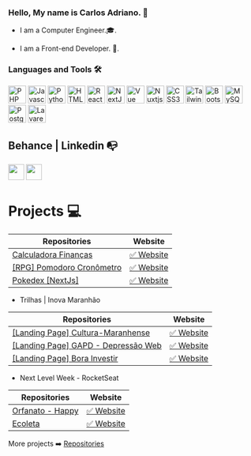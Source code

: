 ### Hello, My name is Carlos Adriano. 👋

 - I am a Computer Engineer.🎓.

 - I am a Front-end Developer. 🤖.

### Languages and Tools 🛠 
<p align="left">
                               <a href="https://www.php.net/" target="_blank" rel="noreferrer"><img src="https://raw.githubusercontent.com/danielcranney/readme-generator/main/public/icons/skills/php-colored.svg" width="36" height="36" alt="PHP" /></a>
                                <a href="https://developer.mozilla.org/en-US/docs/Web/JavaScript" target="_blank" rel="noreferrer"><img src="https://raw.githubusercontent.com/danielcranney/readme-generator/main/public/icons/skills/javascript-colored.svg" width="36" height="36" alt="Javascript" /></a>
                                <a href="https://www.python.org/" target="_blank" rel="noreferrer"><img src="https://raw.githubusercontent.com/danielcranney/readme-generator/main/public/icons/skills/python-colored.svg" width="36" height="36" alt="Python" /></a>
                                <a href="https://developer.mozilla.org/en-US/docs/Glossary/HTML5" target="_blank" rel="noreferrer"><img src="https://raw.githubusercontent.com/danielcranney/readme-generator/main/public/icons/skills/html5-colored.svg" width="36" height="36" alt="HTML5" /></a>
                                <a href="https://reactjs.org/" target="_blank" rel="noreferrer"><img src="https://raw.githubusercontent.com/danielcranney/readme-generator/main/public/icons/skills/react-colored.svg" width="36" height="36" alt="React" /></a>
                                <a href="https://nextjs.org/docs" target="_blank" rel="noreferrer"><img src="https://raw.githubusercontent.com/danielcranney/readme-generator/main/public/icons/skills/nextjs-colored.svg" width="36" height="36" alt="NextJs" /></a>
                                <a href="https://vuejs.org/" target="_blank" rel="noreferrer"><img src="https://raw.githubusercontent.com/danielcranney/readme-generator/main/public/icons/skills/vuejs-colored.svg" width="36" height="36" alt="Vue" /></a>
                                <a href="https://nuxtjs.org/" target="_blank" rel="noreferrer"><img src="https://raw.githubusercontent.com/danielcranney/readme-generator/main/public/icons/skills/nuxtjs-colored.svg" width="36" height="36" alt="Nuxtjs" /></a>
                                <a href="https://www.w3.org/TR/CSS/#css" target="_blank" rel="noreferrer"><img src="https://raw.githubusercontent.com/danielcranney/readme-generator/main/public/icons/skills/css3-colored.svg" width="36" height="36" alt="CSS3" /></a>
                                <a href="https://tailwindcss.com/" target="_blank" rel="noreferrer"><img src="https://raw.githubusercontent.com/danielcranney/readme-generator/main/public/icons/skills/tailwindcss-colored.svg" width="36" height="36" alt="TailwindCSS" /></a>
                                <a href="https://getbootstrap.com/" target="_blank" rel="noreferrer"><img src="https://raw.githubusercontent.com/danielcranney/readme-generator/main/public/icons/skills/bootstrap-colored.svg" width="36" height="36" alt="Bootstrap" /></a>
                                <a href="https://www.mysql.com/" target="_blank" rel="noreferrer"><img src="https://raw.githubusercontent.com/danielcranney/readme-generator/main/public/icons/skills/mysql-colored.svg" width="36" height="36" alt="MySQL" /></a>
                                <a href="https://www.postgresql.org/" target="_blank" rel="noreferrer"><img src="https://raw.githubusercontent.com/danielcranney/readme-generator/main/public/icons/skills/postgresql-colored.svg" width="36" height="36" alt="PostgreSQL" /></a>
                                <a href="https://laravel.com/" target="_blank" rel="noreferrer"><img src="https://raw.githubusercontent.com/danielcranney/readme-generator/main/public/icons/skills/laravel-colored.svg" width="36" height="36" alt="Lavarel" /></a>
</p>

## Behance | Linkedin :mailbox_with_no_mail:


<p align="left"> <a href="https://www.behance.net/carlosadrianoss" target="_blank" rel="noreferrer"><img src="https://raw.githubusercontent.com/danielcranney/readme-generator/main/public/icons/socials/behance.svg" width="32" height="32" /></a> <a href="https://www.linkedin.com/in/carlosadrianoss" target="_blank" rel="noreferrer"><img src="https://raw.githubusercontent.com/danielcranney/readme-generator/main/public/icons/socials/linkedin.svg" width="32" height="32" /></a></p>

# Projects :computer:

| Repositories           | Website       |
| -------------      |:-------------:|
| [Calculadora Finanças](https://github.com/Puidor/puidores-finances)              | [✅ Website](https://puidores-finances.netlify.app/) |
| [[RPG] Pomodoro Cronômetro](https://github.com/Puidor/rpg-pomodoro)                   | [✅ Website](https://puidores-rpg-pomodoro.netlify.app/) |
| [Pokedex [NextJs]](https://github.com/Puidor/puidores-next-pokedex)   | [✅ Website](https://puidores-pokedex.netlify.app/) |

- Trilhas | Inova Maranhão

| Repositories           | Website       |
| -------------      |:-------------:|
| [[Landing Page] Cultura-Maranhense](https://github.com/Puidor/culturamaranhense-acessivel)          | [✅ Website](https://cultura-ma-acessivel.netlify.app/) |
| [[Landing Page] GAPD - Depressão Web](https://github.com/Puidor/depressao-web)                      | [✅ Website](https://gapd-depressao-web.netlify.app/) |
| [[Landing Page] Bora Investir](https://github.com/NeiltonSeguins/bora-investir)                     | [✅ Website](https://bora-investir.vercel.app/) |

- Next Level Week - RocketSeat

| Repositories       | Website       |
| -------------      |:-------------:|
| [Orfanato - Happy](https://github.com/Puidor/nlw03-happy)         | [✅ Website](https://happy-puidores.netlify.app/) |
| [Ecoleta](https://github.com/Puidor/nlw01-ecoleta)     | [✅ Website](https://nlw01-ecoleta.netlify.app/)  |



More projects :arrow_right: [Repositories](https://github.com/Puidor?tab=repositories)




